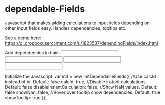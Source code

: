 dependable-Fields
=================

Javascript that makes adding calculations to input fields depending on other input fields easy. Handles dependencies, tooltips etc.

See a demo here:
https://dl.dropboxusercontent.com/u/1823537/dependingFields/index.html

Add dependencies in html:
<input calcid="a" />
<input calcid="b" />
<input calcid="c" calculation="sum a b" />
<input calcid="d" calculation="copy c" />

Initialize the Javascript:
            var init = new InitDependableFields({
                //Use calcId instead of id. Default: false
                calcId: true,
                //Disable instant calculations. Default: false
                disableInstantCalculation: false,
                //Show NaN values. Default: false
                showNan: false,
                //Hover over tooltip show dependencies. Default: true
                showTooltip: true
            });